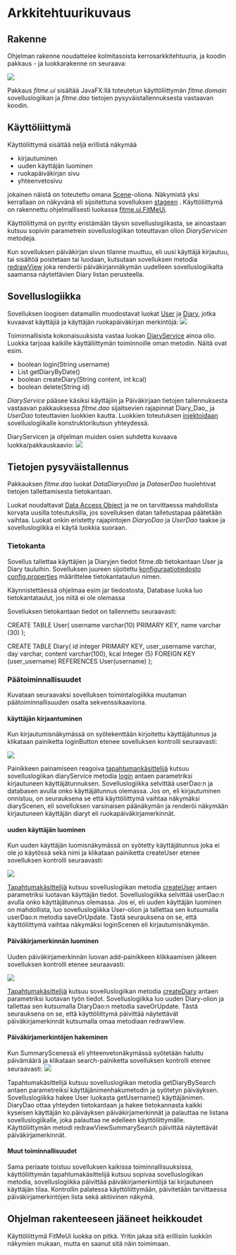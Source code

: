 # Arkkitehtuurikuvaus

## Rakenne

Ohjelman rakenne noudattelee kolmitasoista kerrosarkkitehtuuria, ja koodin pakkaus - ja luokkarakenne on seuraava:

<img src="https://github.com/vsvala/otm-harjoitustyo/blob/dev/dokumentaatio/kuvat/pakkaus.png" >

Pakkaus _fitme.ui_ sisältää JavaFX:llä toteutetun käyttöliittymän _fitme.domain_ sovelluslogiikan ja _fitme.dao_ tietojen pysyväistallennuksesta vastaavan koodin.

## Käyttöliittymä

Käyttöliittymä sisältää neljä erillistä näkymää
- kirjautuminen
- uuden käyttäjän luominen
- ruokapäiväkirjan sivu
- yhteenvetosivu

jokainen näistä on toteutettu omana [Scene](https://docs.oracle.com/javase/8/javafx/api/javafx/scene/Scene.html)-oliona. Näkymistä yksi kerrallaan on näkyvänä eli sijoitettuna sovelluksen [stageen](https://docs.oracle.com/javase/8/javafx/api/javafx/stage/Stage.html) . Käyttöliittymä on rakennettu ohjelmallisesti luokassa [fitme.ui.FitMeUi](https://github.com/vsvala/otm-harjoitustyo/blob/master/FitMe/src/main/java/fitme/ui/FitMeUi.java).

Käyttöliittymä on pyritty eristämään täysin sovelluslogiikasta, se ainoastaan kutsuu sopivin parametrein sovelluslogiikan toteuttavan olion _DiaryServicen_ metodeja.

Kun sovelluksen päiväkirjan sivun tilanne muuttuu, eli uusi käyttäjä kirjautuu, tai sisältöä poistetaan tai luodaan, kutsutaan sovelluksen metodia [redrawView](https://github.com/vsvala/otm-harjoitustyo/blob/master/FitMe/src/main/java/fitme/ui/FitMeUi.java#L241) joka renderöi päiväkirjannäkymän uudelleen sovelluslogiikalta saamansa näytettävien Diary listan perusteella.

## Sovelluslogiikka

Sovelluksen loogisen datamallin muodostavat luokat [User](https://github.com/vsvala/otm-harjoitustyo/blob/master/FitMe/src/main/java/fitme/domain/User.java) ja [Diary](https://github.com/vsvala/otm-harjoitustyo/blob/master/FitMe/src/main/java/fitme/domain/Diary.java),  jotka kuvaavat käyttäjiä ja käyttäjän ruokapäiväkirjan merkintöjä:
<img src="https://github.com/vsvala/otm-harjoitustyo/blob/master/dokumentaatio/kuvat/lkaavio.png" >

Toiminnallisista kokonaisuuksista vastaa luokan [DiaryService](https://github.com/vsvala/otm-harjoitustyo/blob/master/FitMe/src/main/java/fitme/domain/DiaryService.java)  ainoa olio. Luokka tarjoaa kaikille käyttäliittymän toiminnoille oman metodin. Näitä ovat esim.
- boolean login(String username)
- List<Diary> getDiaryByDate() 
- boolean createDiary(String content, int kcal) 
- boolean delete(String id) 

_DiaryService_ pääsee käsiksi käyttäjiin ja Päiväkirjaan tietojen tallennuksesta vastaavan pakkauksessa _fitme.dao_ sijaitsevien rajapinnat  Diary_Dao_ ja _UserDao_ toteuttavien luokkien kautta. Luokkien toteutuksen [injektoidaan](https://en.wikipedia.org/wiki/Dependency_injection) sovelluslogiikalle konstruktorikutsun yhteydessä.

DiaryServicen ja ohjelman muiden osien suhdetta kuvaava luokka/pakkauskaavio:
<img src="https://github.com/vsvala/otm-harjoitustyo/blob/dev/dokumentaatio/kuvat/luokka_pakkausKaavio.png" >

## Tietojen pysyväistallennus

Pakkauksen _fitme.dao_ luokat _DataDiaryoDao_ ja _DataserDao_ huolehtivat tietojen tallettamisesta tietokantaan.

Luokat noudattavat  [Data Access Object](https://en.wikipedia.org/wiki/Data_access_object) ja ne on tarvittaessa mahdollista korvata uusilla toteutuksilla, jos sovelluksen datan talletustapaa päätetään vaihtaa. Luokat onkin eristetty rajapintojen _DiaryoDao_ ja _UserDao_ taakse ja sovelluslogiikka ei käytä luokkia suoraan.


### Tietokanta

Sovellus tallettaa käyttäjien ja Diaryjen tiedot fitme.db tietokantaan User ja Diary tauluihin.
Sovelluksen juureen sijoitettu [konfiguraatiotiedosto](https://github.com/vsvala/otm-harjoitustyo/blob/master/dokumentaatio/kayttoohje.md#konfiguraatiotiedosto) [config.properties](https://github.com/vsvala/otm-harjoitustyo/blob/master/FitMe/config.properties) määrittelee tietokantataulun nimen.

Käynnistettäessä ohjelmaa esim jar tiedostosta, Database luoka luo tietokantataulut, jos niitä ei ole olemassa

Sovelluksen tietokantaan tiedot on tallennettu seuraavasti:

CREATE TABLE User(
username varchar(10) PRIMARY KEY,
name varchar (30)
 );
 
CREATE TABLE Diary(
id integer PRIMARY KEY,
user_username varchar,  
day varchar,
content varchar(100),
kcal Integer (5)
FOREIGN KEY (user_username) REFERENCES User(username)
);


### Päätoiminnallisuudet

Kuvataan seuraavaksi sovelluksen toimintalogiikka muutaman päätoiminnallisuuden osalta sekvenssikaaviona.

#### käyttäjän kirjaantuminen

Kun kirjautumisnäkymässä on syötekenttään kirjoitettu käyttäjätunnus ja klikataan painiketta loginButton etenee sovelluksen kontrolli seuraavasti:

<img src="https://github.com/vsvala/otm-harjoitustyo/blob/master/dokumentaatio/kuvat/login_sekvenssikaavio%20(2).png">

Painikkeen painamiseen reagoiva [tapahtumankäsittelijä](https://github.com/vsvala/otm-harjoitustyo/blob/master/FitMe/src/main/java/fitme/ui/FitMeUi.java#L107)  kutsuu sovelluslogiikan diaryService metodia [login](https://github.com/vsvala/otm-harjoitustyo/blob/master/FitMe/src/main/java/fitme/domain/DiaryService.java#L119) antaen parametriksi kirjautuneen käyttäjätunnuksen. Sovelluslogiikka selvittää userDao:n ja databasen avulla onko käyttäjätunnus olemassa. Jos on, eli kirjautuminen onnistuu, on seurauksena se että käyttöliittymä vaihtaa näkymäksi diaryScenen, eli sovelluksen varsinaisen päänäkymän ja renderöi näkymään kirjautuneen käyttäjän diaryt eli  ruokapäiväkirjamerkinnät.

#### uuden käyttäjän luominen

Kun uuden käyttäjän luomisnäkymässä on syötetty käyttäjätunnus joka ei ole jo käytössä sekä nimi ja klikataan painiketta createUser etenee sovelluksen kontrolli seuraavasti:

<img src="https://github.com/vsvala/otm-harjoitustyo/blob/master/dokumentaatio/kuvat/createUser_sekvens.png">

[Tapahtumakäsittelijä](https://github.com/mluukkai/OtmTodoApp/blob/master/src/main/java/todoapp/ui/TodoUi.java#L176) kutsuu sovelluslogiikan metodia [createUser](https://github.com/vsvala/otm-harjoitustyo/blob/master/FitMe/src/main/java/fitme/domain/DiaryService.java#L158) antaen parametriksi luotavan käyttäjän tiedot. Sovelluslogiikka selvittää userDao:n avulla onko käyttäjätunnus olemassa. Jos ei, eli uuden käyttäjän luominen on mahdollista, luo sovelluslogiikka User-olion ja tallettaa sen kutsumalla userDao:n metodia saveOrUpdate. Tästä seurauksena on se, että käyttöliittymä vaihtaa näkymäksi loginScenen eli kirjautumisnäkymän.


#### Päiväkirjamerkinnän luominen

Uuden päiväkirjamerkinnän luovan add-painikkeen klikkaamisen jälkeen sovelluksen kontrolli etenee seuraavasti:

<img src="https://github.com/vsvala/otm-harjoitustyo/blob/master/dokumentaatio/kuvat/createDiary%20sekvenssikaavio.png">

[Tapahtumakäsittelijä](https://github.com/vsvala/otm-harjoitustyo/blob/master/FitMe/src/main/java/fitme/ui/FitMeUi.java#L342) kutsuu sovelluslogiikan metodia [createDiary](https://github.com/vsvala/otm-harjoitustyo/blob/master/FitMe/src/main/java/fitme/domain/DiaryService.java#L35) antaen parametriksi luotavan työn tiedot. Sovelluslogiikka luo uuden Diary-olion ja tallettaa sen kutsumalla DiaryDao:n metodia saveOrUpdate. Tästä seurauksena on se, että käyttöliittymä päivittää näytettävät päiväkirjamerkinnät kutsumalla omaa metodiaan redrawView.


#### Päiväkirjamerkintöjen hakeminen

Kun SummaryScenessä eli yhteenvetonäkymässä syötetään haluttu päivämäärä ja klikataan search-painiketta sovelluksen kontrolli etenee seuraavasti:
<img src="https://github.com/vsvala/otm-harjoitustyo/blob/master/dokumentaatio/kuvat/search_diary_sekvenssikaavio%20(1).png">
          
Tapahtumakäsittelijä kutsuu sovelluslogiikan metodia getDiaryBySearch antaen parametreiksi käyttäjänimenhakumetodin ja syötetyn päiväyksen. Sovelluslogiikka hakee User luokasta getUsername() käyttäjänimen. DiaryDao ottaa yhteyden tietokantaan ja hakee tietokannasta kaikki kyseisen käyttäjän ko.päiväyksen päiväkirjamerkinnät ja palauttaa ne listana sovelluslogiikalle, joka palauttaa ne edelleen käyttöliittymälle. Käyttöliittymän metodi redrawViewSummarySearch päivittää näytettävät päiväkirjamerkinnät.

#### Muut toiminnallisuudet

Sama periaate toistuu sovelluksen kaikissa toiminnallisuuksissa, käyttöliittymän tapahtumakäsittelijä kutsuu sopivaa sovelluslogiikan metodia, sovelluslogiikka päivittää päiväkirjamerkintöjä tai kirjautuneen käyttäjän tilaa. Kontrollin palatessa käyttöliittymään, päivitetään tarvittaessa päiväkirjamerkintöjen lista sekä aktiivinen näkymä.

## Ohjelman rakenteeseen jääneet heikkoudet

Käyttöliittymä FitMeUi luokka on pitkä. Yritin jakaa sitä erillisiin luokkiin näkymien mukaan, mutta en saanut sitä näin toimimaan.


